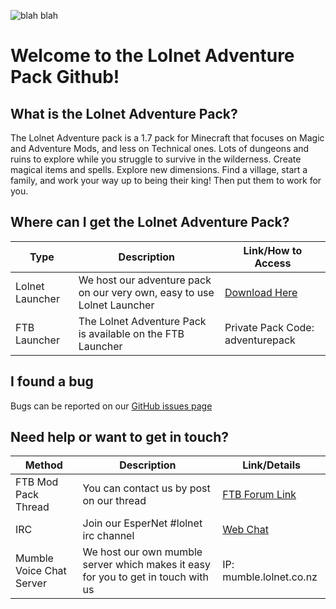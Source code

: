 ![blah blah](http://i.imgur.com/IrD3LbF.jpg)

# Welcome to the Lolnet Adventure Pack Github!

## What is the Lolnet Adventure Pack?

The Lolnet Adventure pack is a 1.7 pack for Minecraft that focuses on Magic and Adventure Mods, and less on Technical ones. Lots of dungeons and ruins to explore while you struggle to survive in the wilderness. Create magical items and spells. Explore new dimensions. Find a village, start a family, and work your way up to being their king! Then put them to work for you.

## Where can I get the Lolnet Adventure Pack?

| Type  | Description  | Link/How to Access |
| ------------- | ------------- | --- |
| Lolnet Launcher  | We host our adventure pack on our very own, easy to use Lolnet Launcher | [Download Here](http://wiki.lolnet.co.nz/index.php?title=Lolnet_Launcher_Tutorial) |
| FTB Launcher  | The Lolnet Adventure Pack is available on the FTB Launcher | Private Pack Code: adventurepack  |

## I found a bug

Bugs can be reported on our [GitHub issues page](https://github.com/LolnetModPack/LolnetAdventurePack/issues)

## Need help or want to get in touch?

| Method  | Description | Link/Details |
| ------------- | ------------- | ----- |
| FTB Mod Pack Thread  | You can contact us by post on our thread  | [FTB Forum Link](http://forum.feed-the-beast.com/threads/1-7-10-lolnet-adventure-pack.53788/) |
| IRC  | Join our EsperNet #lolnet irc channel  | [Web Chat](http://irc.lc/esper/lolnet/) |
| Mumble Voice Chat Server | We host our own mumble server which makes it easy for you to get in touch with us | IP: mumble.lolnet.co.nz  |
